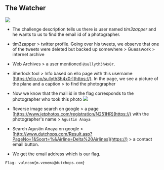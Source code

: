 ## The Watcher

![](https://github.com/RDxR10/CTF-Writeups-1/tree/master/VulnconCTF/OSINT/Watcher)

- The challenge description tells us there is user named *tim3zapper* and he wants to us to find the email id of a photographer.
- tim3zapper > twitter profile. Going over his tweets, we observe that one of the tweets were deleted but backed up somewhere > Guesswork > internet archive
- Web Archives > a user mentioned `@sullyth3h4x0r`.

- Sherlock tool > Info based on ello page with this username [https://ello.co/sullyth3h4x0r](https://). In the page, we see a picture of the plane and a caption > to find the photographer

- Now we know that the mail id in the flag corresponds to the photographer who took this photo
![](https://i.imgur.com/Qyirf12.jpg)

- Reverse image search on google > a page [https://www.jetphotos.com/registration/N251HR](https://) with the photographer's name > `Agustin Anaya`

- Search Agustin Anaya on google > [http://www.dutchops.com/Result.asp?PageNo=1&Soort=%&Airline=Delta%20Airlines](https://) > a contact email button. 
- We get the email address which is our flag.

```
Flag- vulncon{m.venema@dutchops.com}
```
